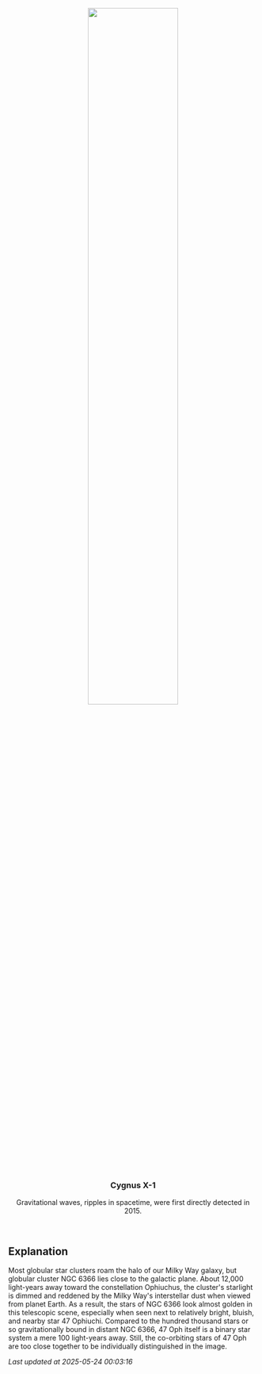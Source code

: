 <p align='center'>
    <img src='https://apod.nasa.gov/apod/image/2505/NGC6366_1024.jpg' width='60%' />
    <h3 align="center">Cygnus X-1</h3>
    <p align="center">Gravitational waves, ripples in spacetime, were first directly detected in 2015.</p>
</p>
<br/>

Explanation
--
Most globular star clusters roam the halo of our Milky Way galaxy, but globular cluster NGC 6366 lies close to the galactic plane. About 12,000 light-years away toward the constellation Ophiuchus, the cluster's starlight is dimmed and reddened by the Milky Way's interstellar dust when viewed from planet Earth. As a result, the stars of NGC 6366 look almost golden in this telescopic scene, especially when seen next to relatively bright, bluish, and nearby star 47 Ophiuchi. Compared to the hundred thousand stars or so gravitationally bound in distant NGC 6366, 47 Oph itself is a binary star system  a mere 100 light-years away. Still, the co-orbiting stars of 47 Oph are too close together to be individually distinguished in the image.


*Last updated at 2025-05-24 00:03:16*
